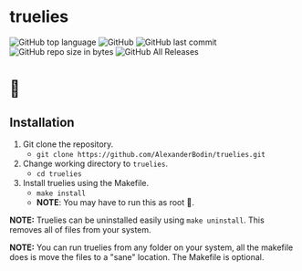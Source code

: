 # truelies
![GitHub top language](https://img.shields.io/github/languages/top/alexanderbodin/truelies.svg)
![GitHub](https://img.shields.io/github/license/alexanderbodin/truelies.svg)
![GitHub last commit](https://img.shields.io/github/last-commit/alexanderbodin/truelies.svg)
![GitHub repo size in bytes](https://img.shields.io/github/repo-size/alexanderbodin/truelies.svg)
![GitHub All Releases](https://img.shields.io/github/downloads/alexanderbodin/truelies/total.svg)

# :construction:


## Installation
1. Git clone the repository.
    - `git clone https://github.com/AlexanderBodin/truelies.git`
2. Change working directory to `truelies`.
    - `cd truelies`
3. Install truelies using the Makefile.
    - `make install`
    - **NOTE**: You may have to run this as root  🤖.

**NOTE:** Truelies can be uninstalled easily using `make uninstall`. This removes
all of files from your system.

**NOTE:** You can run truelies from any folder on your system, all the makefile
does is move the files to a "sane" location. The Makefile is optional.
